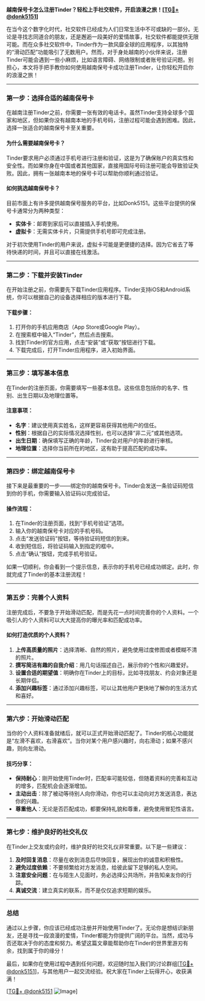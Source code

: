 **越南保号卡怎么注册Tinder？轻松上手社交软件，开启浪漫之旅！[[TG💪+ @donk5151](https://t.me/s/donk5151)]**

在当今这个数字化时代，社交软件已经成为人们日常生活中不可或缺的一部分。无论是寻找志同道合的朋友，还是邂逅一段美好的爱情故事，社交软件都能提供无限可能。而在众多社交软件中，Tinder作为一款风靡全球的应用程序，以其独特的“滑动匹配”功能吸引了无数用户。然而，对于身处越南的小伙伴来说，注册Tinder可能会遇到一些小麻烦，比如语言障碍、网络限制或者账号验证问题。别担心，本文将手把手教你如何使用越南保号卡成功注册Tinder，让你轻松开启你的浪漫之旅！

---

### **第一步：选择合适的越南保号卡**
在越南注册Tinder之前，你需要一张有效的电话卡。虽然Tinder支持全球多个国家和地区，但如果你没有越南本地的手机号码，注册过程可能会遇到困难。因此，选择一张适合的越南保号卡至关重要。

#### **为什么需要越南保号卡？**
Tinder要求用户必须通过手机号进行注册和验证，这是为了确保账户的真实性和安全性。而如果你身在中国或者其他国家，直接用国际号码注册可能会导致验证失败。因此，拥有一张越南本地的保号卡可以帮助你顺利通过验证。

#### **如何挑选越南保号卡？**
目前市面上有许多提供越南保号服务的平台，比如Donk5151。这些平台提供的保号卡通常分为两种类型：
- **实体卡**：邮寄到家后可以直接插入手机使用。
- **虚拟卡**：无需实体卡片，只需提供手机号即可完成注册。

对于初次使用Tinder的用户来说，虚拟卡可能是更便捷的选择。因为它省去了等待快递的时间，并且可以直接在线激活。

---

### **第二步：下载并安装Tinder**
在开始注册之前，你需要先下载Tinder应用程序。Tinder支持iOS和Android系统，你可以根据自己的设备选择相应的版本进行下载。

#### **下载步骤：**
1. 打开你的手机应用商店（App Store或Google Play）。
2. 在搜索框中输入“Tinder”，然后点击搜索。
3. 找到Tinder的官方应用，点击“安装”或“获取”按钮进行下载。
4. 下载完成后，打开Tinder应用程序，进入初始界面。

---

### **第三步：填写基本信息**
在Tinder的注册页面，你需要填写一些基本信息。这些信息包括你的名字、性别、出生日期以及地理位置等。

#### **注意事项：**
- **名字**：建议使用真实姓名，这样更容易获得其他用户的信任。
- **性别**：根据自己的实际情况选择性别，也可以选择“非二元”或其他选项。
- **出生日期**：确保填写正确的年龄，Tinder会对用户的年龄进行审核。
- **地理位置**：选择你当前所在的地区，这有助于提高匹配的成功率。

---

### **第四步：绑定越南保号卡**
接下来是最重要的一步——绑定你的越南保号卡。Tinder会发送一条验证码短信到你的手机，你需要输入验证码以完成验证。

#### **操作流程：**
1. 在Tinder的注册页面，找到“手机号验证”选项。
2. 输入你的越南保号卡对应的手机号码。
3. 点击“发送验证码”按钮，等待验证码短信的到来。
4. 收到短信后，将验证码输入到指定的框中。
5. 点击“确认”按钮，完成手机号验证。

如果一切顺利，你会看到一个提示信息，表示你的手机号已经成功绑定。此时，你就完成了Tinder的基本注册流程！

---

### **第五步：完善个人资料**
注册完成后，不要急于开始滑动匹配，而是先花一点时间完善你的个人资料。一个吸引人的个人资料可以大大提高你的曝光率和匹配成功率。

#### **如何打造优质的个人资料？**
1. **上传高质量的照片**：选择清晰、自然的照片，避免使用过度修图或者模糊不清的照片。
2. **撰写简洁有趣的自我介绍**：用几句话描述自己，展示你的个性和兴趣爱好。
3. **设置合适的期望值**：明确你在Tinder上的目标，比如寻找朋友、约会对象还是长期伴侣。
4. **添加兴趣标签**：通过添加兴趣标签，可以让其他用户更快地了解你的生活方式和喜好。

---

### **第六步：开始滑动匹配**
当你的个人资料准备就绪后，就可以正式开始滑动匹配了。Tinder的核心功能就是“左滑不喜欢，右滑喜欢”。当你对某个用户感兴趣时，向右滑动；如果不感兴趣，则向左滑动。

#### **技巧分享：**
- **保持耐心**：刚开始使用Tinder时，匹配率可能较低，但随着资料的完善和互动的增多，匹配机会会逐渐增加。
- **主动出击**：除了被动等待别人向你滑动，你也可以主动向对方发送消息，表达你的兴趣。
- **尊重他人**：无论是否匹配成功，都要保持礼貌和尊重，避免使用冒犯性语言。

---

### **第七步：维护良好的社交礼仪**
在Tinder上交友或约会时，维护良好的社交礼仪非常重要。以下是一些建议：

1. **及时回复消息**：尽量在收到消息后尽快回复，展现出你的诚意和积极性。
2. **避免过度依赖**：不要频繁给对方发消息，给彼此留下足够的私人空间。
3. **注意安全问题**：在与陌生人见面时，务必选择公共场所，并告知亲友你的行踪。
4. **真诚交流**：建立真实的联系，而不是仅仅追求短期的娱乐。

---

### **总结**
通过以上步骤，你应该已经成功注册并开始使用Tinder了。无论你是想结识新朋友，还是寻找一段浪漫的爱情，Tinder都能为你提供广阔的平台。当然，成功与否还取决于你的态度和努力。希望这篇文章能帮助你在Tinder的世界里游刃有余，找到属于你的缘分！

最后，如果你在使用过程中遇到任何问题，欢迎随时加入我们的讨论群组[[TG💪+ @donk5151](https://t.me/s/donk5151)]，与其他用户一起交流经验。祝大家在Tinder上玩得开心，收获满满！

[[TG💪+ @donk5151](https://t.me/s/donk5151) ![Image](https://i.postimg.cc/rwNCRYN7/Snipaste-2025-04-30-17-27-05.png)]